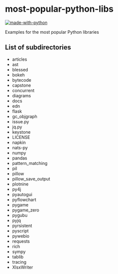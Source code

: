 # most-popular-python-libs
[![made-with-python](https://img.shields.io/badge/Made%20with-Python-1f425f.svg)](https://www.python.org/)

Examples for the most popular Python libraries

## List of subdirectories

* articles
* ast
* blessed
* bokeh
* bytecode
* capstone
* concurrent
* diagrams
* docs
* edn
* flask
* gc_objgraph
* issue.py
* jq.py
* keystone
* LICENSE
* napkin
* nats-py
* numpy
* pandas
* pattern_matching
* pil
* pillow
* pillow_save_output
* plotnine
* py4j
* pyautogui
* pyflowchart
* pygame
* pygame_zero
* pygubu
* pyjq
* pyrsistent
* pyscript
* pywebio
* requests
* rich
* sympy
* tablib
* tracing
* XlsxWriter
